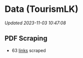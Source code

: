 # Data (TourismLK)
*Updated 2023-11-03 10:47:08*

## PDF Scraping
* 63 [links](data/sltda/pdf) scraped